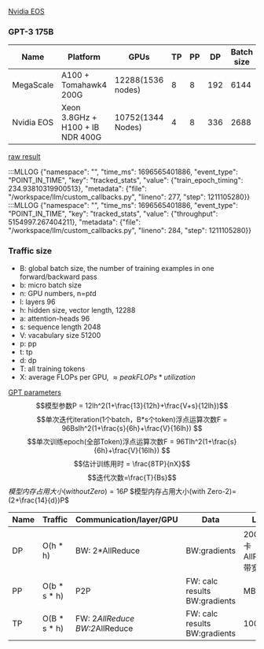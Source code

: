 [Nvidia EOS](https://github.com/mlcommons/training_results_v3.1/tree/main/NVIDIA)

### GPT-3 175B
| Name | Platform | GPUs | TP | PP | DP | Batch size |1B Training Time(minutes) | Aggregate PFlops/s | Throughout tokens/s | Iteration time/Batch(seconds) |
| ---- | ---- | ---- | ----| ---- | ---- | ---- | ---- | ---- |---- |---- |
| MegaScale | A100 +   Tomahawk4 200G| 12288(1536 nodes) | 8 | 8 |192 |6144 |8.4(300B 1.75days) | 2166.3| 1984k| 6.34|
| Nvidia EOS| Xeon 3.8GHz + H100 + IB NDR 400G|10752(1344 Nodes) | 4 | 8 | 336 |2688 | 3.2(1211105280, 3.9minutes)|7215.1|5155k|1.07|

[raw result](https://raw.githubusercontent.com/mlcommons/training_results_v3.1/main/NVIDIA/results/eos-dfw_n1344_ngc23.09_nemo/gpt3/result_1.txt)

:::MLLOG {"namespace": "", "time_ms": 1696565401886, "event_type": "POINT_IN_TIME", "key": "tracked_stats", "value": {"train_epoch_timing": 234.93810319900513}, "metadata": {"file": "/workspace/llm/custom_callbacks.py", "lineno": 277, "step": 1211105280}}
:::MLLOG {"namespace": "", "time_ms": 1696565401886, "event_type": "POINT_IN_TIME", "key": "tracked_stats", "value": {"throughput": 5154997.267404211}, "metadata": {"file": "/workspace/llm/custom_callbacks.py", "lineno": 284, "step": 1211105280}}

### Traffic size
- B: global batch size, the number of training examples in one forward/backward pass
- b: micro batch size
- n: GPU numbers, n=p*t*d
- l: layers 96
- h: hidden size, vector length, 12288
- a: attention-heads 96
- s: sequence length 2048 
- V: vacabulary size 51200
- p: pp
- t: tp
- d: dp
- T: all training tokens
- X: average FLOPs per GPU, $\approx peak FLOPs * utilization$ 

[GPT parameters](https://docs.google.com/spreadsheets/d/10Y4GLc28UgeKr2qSYEZuRqELn1D-w5EiQpAGg-_y4Xg/edit#gid=899002403)
$$模型参数P = 12lh^2(1+\frac{13}{12h}+\frac{V+s}{12lh})$$
$$单次迭代iteration(1个batch，B*s个token)浮点运算次数F = 96Bslh^2(1+\frac{s}{6h}+\frac{V}{16lh}) $$
$$单次训练epoch(全部Token)浮点运算次数F = 96Tlh^2(1+\frac{s}{6h}+\frac{V}{16lh}) $$
$$估计训练用时 = \frac{8TP}{nX}$$
$$迭代次数=\frac{T}{Bs}$$
$模型内存占用大小(without Zero) = 16P$
$模型内存占用大小(with Zero-2)=(2+\frac{14}{d})P$

| Name | Traffic | Communication/layer/GPU| Data | Level |
| ---- | ---- | ---- | ---- |----|
| DP | O(h * h) | BW: 2*AllReduce| BW:gradients |20GB/s单卡AllReduce带宽|
| PP | O(b * s * h) | P2P |FW: calc results BW:gradients|MB/s|
| TP | O(B * s * h) | FW: 2*AllReduce BW:2*AllReduce| FW: calc results BW:gradients |100GB/s|
